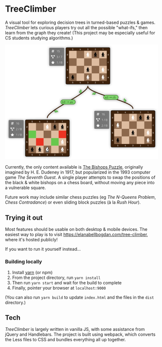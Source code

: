 # TreeClimber
A visual tool for exploring decision trees in turned-based puzzles & games. _TreeClimber_ lets curious players try out all the possible "what-ifs," then learn from the graph they create! (This project may  be especially useful for CS students studying algorithms.)

![A chess board with two other chessboards connected to it, resembling child nodes in a graph. Each board has various numerical statistics displayed to the left side.](./img/portfolio_preview.png)

Currently, the only content available is <a href="https://www.chessvariants.com/solitaire.dir/bishops.html">The Bishops Puzzle</a>, originally imagined by H. E. Dudeney in 1917, but popularized in the 1993 computer game _The Seventh Guest_. A single player attempts to swap the positions of the black & white bishops on a chess board, without moving any piece into a vulnerable square.

Future work may include similar chess puzzles (eg _The N-Queens Problem_, _Chess Contradance_) or even sliding block puzzles (à la _Rush Hour_).


## Trying it out

Most features should be usable on both desktop & mobile devices. The easiest way to play is to visit https://elanabellbogdan.com/tree-climber, where it's hosted publicly!

If you want to run it yourself instead...

### Building locally
1. Install <a href="https://yarnpkg.com/">yarn</a> (or npm)
2. From the project directory, run `yarn install`
3. Then run `yarn start` and wait for the build to complete
4. Finally, pointer your browser at `localhost:9000`

(You can also run `yarn build` to update `index.html` and the files in the `dist` directory.)

## Tech

_TreeClimber_ is largely written in vanilla JS, with some assistance from jQuery and Handlebars. The project is built using webpack, which converts the Less files to CSS and bundles everything all up together.
